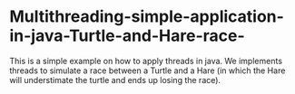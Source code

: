 # Multithreading-simple-application-in-java-Turtle-and-Hare-race-
This is a simple example on how to apply threads in java. We implements threads to simulate a race between a Turtle and a Hare (in which the Hare will understimate the turtle and ends up losing the race).

